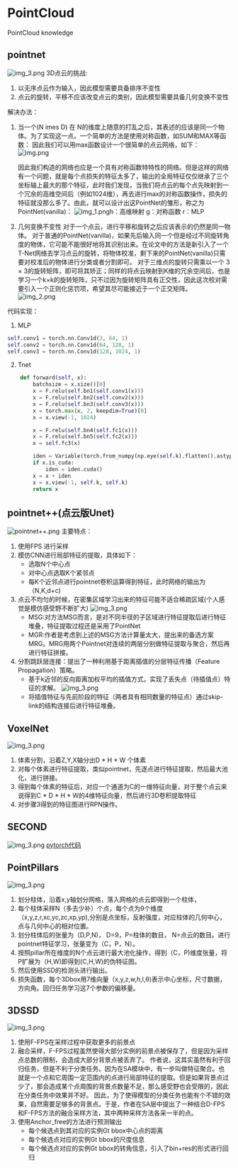 # PointCloud
PointCloud knowledge

## pointnet
![img_3.png](imgs/pointnet.png)
3D点云的挑战:
1. 以无序点云作为输入，因此模型需要具备排序不变性
2. 点云的旋转，平移不应该改变点云的类别，因此模型需要具备几何变换不变性

解决办法：
1. 当一个(N imes D) 在 N的维度上随意的打乱之后，其表述的应该是同一个物体。为了实现这一点。一个简单的方法是使用对称函数，如SUM和MAX等函数：
因此我们可以用max函数设计一个很简单的点云网络，如下：
   ![img.png](img.png)

    因此我们构造的网络也应是一个具有对称函数特特性的网络。但是这样的网络有一个问题，就是每个点损失的特征太多了，输出的全局特征仅仅继承了三个坐标轴上最大的那个特征，此时我们发现，当我们将点云的每个点先映射到一个冗余的高维空间后（例如1024维），再去进行max的对称函数操作，损失的特征就没那么多了。由此，就可以设计出这PointNet的雏形，称之为PointNet(vanilla)：
![img_1.png](img_1.png)h：高维映射
g：对称函数
r：MLP
2. 几何变换不变性
对于一个点云，进行平移和旋转之后应该表示的仍然是同一物体。
对于普通的PointNet(vanilla)，如果先后输入同一个但是经过不同旋转角度的物体，它可能不能很好地将其识别出来。在论文中的方法是新引入了一个T-Net网络去学习点云的旋转，将物体校准，剩下来的PointNet(vanilla)只需要对校准后的物体进行分类或者分割即可。
   对于三维点的旋转只需乘以一个 3 × 3的旋转矩阵，即可将其矫正；同样的将点云映射到K维的冗余空间后，也是学习一个k×k的旋转矩阵，只不过因为旋转矩阵具有正交性，因此这次校对需要引入一个正则化惩罚项，希望其尽可能接近于一个正交矩阵。
   ![img_2.png](img_2.png)

代码实现：
1. MLP
```python
self.conv1 = torch.nn.Conv1d(3, 64, 1)
self.conv2 = torch.nn.Conv1d(64, 128, 1)
self.conv3 = torch.nn.Conv1d(128, 1024, 1)
```
2. Tnet
```python
    def forward(self, x):
        batchsize = x.size()[0]
        x = F.relu(self.bn1(self.conv1(x)))
        x = F.relu(self.bn2(self.conv2(x)))
        x = F.relu(self.bn3(self.conv3(x)))
        x = torch.max(x, 2, keepdim=True)[0]
        x = x.view(-1, 1024)

        x = F.relu(self.bn4(self.fc1(x)))
        x = F.relu(self.bn5(self.fc2(x)))
        x = self.fc3(x)

        iden = Variable(torch.from_numpy(np.eye(self.k).flatten().astype(np.float32))).view(1,self.k*self.k).repeat(batchsize,1)
        if x.is_cuda:
            iden = iden.cuda()
        x = x + iden
        x = x.view(-1, self.k, self.k)
        return x
```


## pointnet++(点云版Unet)
![pointnet++.png](imgs/pointnet++.png)
主要特点：
1. 使用FPS 进行采样
2. 模仿CNN进行局部特征的提取，具体如下：
   + 选取N个中心点
   + 对中心点选取K个紧邻点
   + 每K个近邻点进行pointnet卷积运算得到特征，此时网络的输出为（N,K,d+c)
3. 点云不均匀的时候，在密集区域学习出来的特征可能不适合稀疏区域(个人感觉是模仿感受野不断扩大)
   ![img_3.png](imgs/msg&mgr.png)
   + MSG:对方法MSG而言，是对不同半径的子区域进行特征提取后进行特征堆叠，特征提取过程还是采用了PointNet
   + MGR:作者是考虑到上述的MSG方法计算量太大，提出来的备选方案MRG。MRG用两个Pointnet对连续的两层分别做特征提取与聚合，然后再进行特征拼接。
4. 分割跳跃层连接：提出了一种利用基于距离插值的分层特征传播（Feature Propagation）策略。
   + 基于k近邻的反向距离加权平均的插值方式，实现了丢失点（待插值点）特征的求解。
   ![img_3.png](imgs/point++_skip.png)
   + 将插值特征与先前阶段的特征（两者具有相同数量的特征点）通过skip-link的结构连接后进行特征堆叠。 
## VoxelNet
![img_3.png](imgs/VoxelNet.png)
1. 体素分割，沿着Z,Y,X轴分出D * H * W 个体素
2. 对每个体素进行特征提取，类似pointnet，先逐点进行特征提取，然后最大池化，进行拼接。
3. 得到每个体素的特征后，对应一个通道为C的一维特征向量，对于整个点云来说得到C * D * H * W的4维特征向量，然后进行3D卷积提取特征
4. 对步骤3得到的特征图进行RPN操作。
## SECOND
![img_3.png](imgs/SECOND.png)
[pytorch代码](https://github.com/traveller59/second.pytorch)

## PointPillars
![img_3.png](imgs/PointPillars.png)
1. 划分柱体，沿着x,y轴划分网格，落入网格的点云即得到一个柱体，
2. 每个柱体采样N（多去少补）个点，每个点为9个维度（x,y,z,r,xc,yc,zc,xp,yp),分别是点坐标，反射强度，对应柱体的几何中心，点与几何中心的相对位置。
3. 划分柱体后的张量为（D,P,N)， D=9，P=柱体的数目， N=点云的数目。进行pointnet特征学习，张量变为（C，P，N）。
4. 按照pillar所在维度的N个点云进行最大池化操作，得到（C，P)维度张量，将P扩展为（H,W)即得到(C,H,W)的伪特征图。
5. 然后使用SSD的检测头进行输出。
6. 损失函数，每个3Dbox用7维向量（x,y,z,w,h,l,θ)表示中心坐标，尺寸数据，方向角。回归任务学习这7个参数的偏移量。

## 3DSSD
![img_3.png](imgs/3DSSD.png)
1. 使用F-FPS在采样过程中获取更多的前景点
2. 融合采样，F-FPS过程虽然使得大部分实例的前景点被保存了，但是因为采样点总数的限制，会造成大部分背景点被丢弃了。
   作者说，这其实虽然有利于回归任务，但是不利于分类任务。因为在SA模块中，有一步叫做特征聚合。也就是一个点和它周围一定范围内的点进行局部特征的提取。但是如果背景点过少了，那会造成某个点周围的背景点数量不足，那么感受野也会受限的，因此在分类任务中效果并不好。 
   因此，为了使得模型的分类任务也能有个不错的效果，自然需要足够多的背景点。于是，作者在SA层中提出了一种结合D-FPS和F-FPS方法的融合采样方法，其中两种采样方法各采一半的点。
3. 使用Anchor_free的方法进行预测输出
   + 每个候选点到其对应的实例Gt bbox中心点的距离
   + 每个候选点对应的实例Gt bbox的尺度信息
   + 每个候选点对应的实例Gt bbox的转角信息，引入了bin+res的形式进行回归